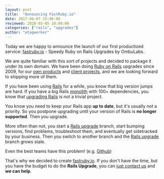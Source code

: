 ```yaml
---
layout: post
title:  "Announcing FastRuby.io"
date: 2017-06-07 15:06:00
reviewed: 2020-03-05 10:00:00
categories: ["rails", "upgrades"]
author: "etagwerker"
---
```


Today we are happy to announce the launch of our first productized service: [fastruby.io](https://fastruby.io) - Speedy Ruby on Rails Upgrades by OmbuLabs.

We are quite familiar with this sort of projects and decided to package it under its own domain. We have been doing [Ruby on Rails](http://rubyonrails.org) upgrades since 2009, for our [own products](https://www.ombulabs.com/#products) and [client projects](https://www.ombulabs.com/#clients), and we are looking forward to shipping more of them.

<!--more-->

If you have been using [Rails](http://rubyonrails.org) for a while, you know that big version jumps are hard. If you have a big Rails [monolith](https://martinfowler.com/bliki/MonolithFirst.html) with 100+ dependencies, you know that [upgrading Rails](https://fastruby.io) is not a trivial project.

You know you need to keep your Rails app **up to date**, but it's usually *not* a priority. So you postpone upgrading until your version of Rails is **no longer supported**. Then you upgrade.

More often than not, you start a [Rails upgrade](https://fastruby.io) branch, start bumping versions, find problems, troubleshoot them, and eventually get sidetracked by your business. Then you switch to another branch and the [Rails upgrade](https://fastruby.io) branch grows stale.

Even the best teams have this problem! (e.g. [Github](http://shayfrendt.com/posts/upgrading-github-to-rails-3-with-zero-downtime/))

That's why we decided to create [fastruby.io](https://fastruby.io). If you don't have the time, but you have the budget to do the **Rails Upgrade**, you can [just contact us](http://fastruby.io/#contact-us) and **we can help**.
